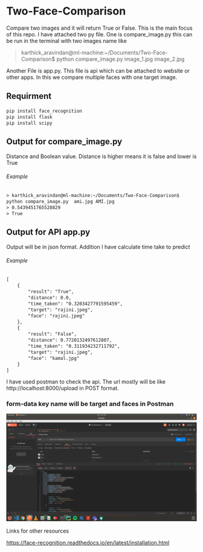 # Two-Face-Comparison

Compare two images and it will return True or False. This is the main focus of this repo. I have attached two py file.
One is compare_image.py this can be run in the terminal with two images name like

> karthick_aravindan@ml-machine:~/Documents/Two-Face-Comparison$ python compare_image.py image_1.jpg image_2.jpg 

Another File is app.py. This file is api which can be attached to website or other apps. In this we compare multiple faces with one target image.

## Requirment

```
pip install face_recognition
pip install flask
pip install scipy
```

## Output for compare_image.py 

Distance and Boolean value. Distance is higher means it is false and lower is True

###### Example
```
> karthick_aravindan@ml-machine:~/Documents/Two-Face-Comparison$ python compare_image.py  ami.jpg AMI.jpg  
> 0.5439451765528829
> True
```
## Output for API app.py

Output will be in  json format. Addition I have calculate time take to predict

###### Example

```
[
    {
        "result": "True",
        "distance": 0.0,
        "time_taken": "0.3203427791595459",
        "target": "rajini.jpeg",
        "face": "rajini.jpeg"
    },
    {
        "result": "False",
        "distance": 0.7720132497612807,
        "time_taken": "0.311934232711792",
        "target": "rajini.jpeg",
        "face": "kamal.jpg"
    }
]    
```
I have used postman to check the api. The url mostly will be like http://localhost:8000/upload in POST format.
### form-data key name will be target and faces in Postman

![request](https://github.com/12345k/Multi-Face-Comparison/blob/master/images/postman.png) 

Links for other resources

https://face-recognition.readthedocs.io/en/latest/installation.html


